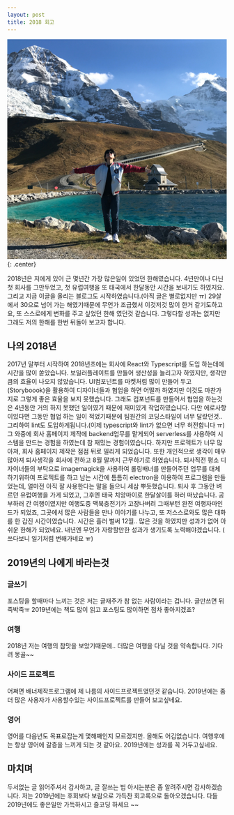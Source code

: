 ```yaml
---
layout: post
title: 2018 회고
---
```


![swiss](/etc/img/swiss.jpg){: .center}

2018년은 저에게 있어 근 몇년간 가장 많은일이 있었던 한해였습니다. 4년만이나 다닌 첫 회사를 그만두었고, 첫 유럽여행을 또 태국에서 한달동안 시간을 보내기도 하였지요. 그리고 지금 이글을 올리는 블로그도 시작하였습니다.(아직 글은 별로없지만 ㅠ) 29살에서 30으로 넘어 가는 해였기때문에 무언가 조급했서 이것저것 많이 한거 같기도하고요, 또 스스로에게 변화를 주고 싶었던 한해 였던것 같습니다.
그렇다할 성과는 없지만 그래도 저의 한해를 한번 뒤돌아 보고자 합니다.

## 나의 2018년
2017년 말부터 시작하여 2018년초에는 회사에 React와 Typescript를 도입 하는데에 시간을 많이 쏟았습니다. 보일러플레이트를 만들어 생산성을 늘리고자 하였지만, 생각만큼의 효율이 나오지 않았습니다. UI컴포넌트를 마켓처럼 많이 만들어 두고(Storyboook)을 활용하여 디자이너들과 협업을 하면 어떨까 하였지만 이것도 마찬가지로 그렇게 좋은 효율을 보지 못했습니다. 그래도 컴포넌트를 만들어서 협업을 하는것은 4년동안 거의 하지 못했던 일이였기 때문에 재미있게 작업하였습니다. 다만 에로사항이있다면 그동안 협업 하는 일이 적었기때문에 팀원간의 코딩스타일이 너무 달랐던것.. 그리하여 lint도 도입하게됩니다.(이제 typescript와 lint가 없으면 너무 허전합니다 ㅠ) 그 와중에 회사 홈페이지 제작에 backend업무를 맡게되어 serverless를 사용하여 시스템을 만드는 경험을 하였는데 참 재밌는 경험이였습니다.
하지만 프로젝트가 너무 많아져, 회사 홈페이지 제작은 점점 뒤로 밀리게 되었습니다. 또한 개인적으로 생각이 매우 많아져 퇴사생각을 회사에 전하고 8월 말까지 근무하기로 하였습니다. 퇴사직전 평소 디자이너들의 부탁으로 imagemagick을 사용하여 롤링배너를 만들어주던 업무를 대체 하기위하여 프로젝트를 하고 남는 시간에 틈틈히 electron을 이용하여 프로그램을 만들었는데, 얼마전 아직 잘 사용한다는 말을 들으니 세삼 뿌듯했습니다. 퇴사 후 그동안 벼르던 유럽여행을 가게 되었고, 그후엔 태국 치앙마이로 한달살이를 하러 떠났습니다. 공부하러 간 여행이였지만 여행도중 맥북충전기가 고장나버려 그때부턴 완전 여행자마인드가 되었죠, 그곳에서 많은 사람들을 만나 이야기를 나누고, 또 저스스로와도 많은 대화를 한 갑진 시간이였습니다. 시간은 흘러 벌써 12월.. 많은 것을 하였지만 성과가 없어 아쉬운 한해가 되었네요. 내년엔 무언가 자랑할만한 성과가 생기도록 노력해야겠습니다. ( 쓰다보니 일기처럼 변해가네요 ㅠ)

## 2019년의 나에게 바라는것

### 글쓰기
 포스팅을 할때마다 느끼는 것은 저는 글재주가 참 없는 사람이라는 겁니다. 글만쓰면 뒤죽박죽ㅠ 2019년에는 책도 많이 읽고 포스팅도 많이하면 점차 좋아지겠죠? 

### 여행
 2018년 저는 여행의 참맛을 보았기때문에.. 더많은 여행을 다닐 것을 약속합니다. 기다려 몽골~~

### 사이드 프로젝트 
  어쩌면 배너제작프로그램에 제 나름의 사이드프로젝트였던것 같습니다. 2019년에는 좀더 많은 사용자가 사용할수있는 사이드프로젝트를 만들어 보고싶네요. 

### 영어
  영어를 다음년도 목표로잡는게 몇해째인지 모르겠지만. 올해도 어김없습니다. 여행후에는 항상 영어에 갈증을 느끼게 되는 것 같아요. 2019년에는 성과를 꼭 거두고싶네요.



## 마치며
두서없는 글 읽어주셔서 감사하고, 글 잘쓰는 법 아시는분은 좀 알려주시면 감사하겠습니다. 저는 2019년에는 후회보다 보람으로 가득찬 회고록으로 돌아오겠습니다. 다들 2019년에도 좋은일만 가득하시고 즐코딩 하세요 ~~